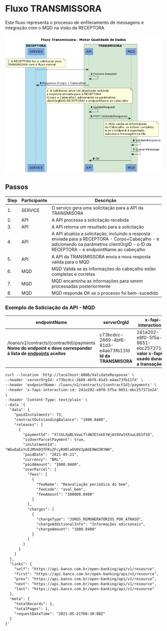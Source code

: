 # Fluxo TRANSMISSORA

Este fluxo representa o processo de enfileramento de messagens e integração com o MQD na visão da RECEPTORA

![Image 1. ](./desenhos/transmissora_fluxo_API.png)

## Passos

| Step | Participante | Descrição |
|-|-|-|
| 1. | SERVICE | O serviço gera uma solicitação para a API da TRANSMISORA |
| 2. | API | A API processa a solicitação recebida |
| 3. | API | A API retorna um resultado para a solicitação |
| 4. | API | A API atualiza a solicitação, incluindo a resposta enviada para a RECEPTORA - Corpo+Cabeçalho - e adicionando oa parâmetros clientOrgID - o ID da RECEPTORA - e endpointName ao cabeçalho |
| 5. | API | A API da TRANSMISSORA envia a nova resposta válida para o MQD  |
| 6. | MQD | MQD Valida se as informações do cabeçalho estão completas e corretas |
| 7. | MQD | MQD encaminha as informações para serem processadas posteriormente |
| 8. | MQD | MQD responde OK se o processo foi bem-sucedido |

### Exemplo de Soliciação da API - MQD

| endpointName | serverOrgId | x-fapi-interaction-id | Corpo |
|-|-|-|-|
| /loans/v2/contracts/{contractId}/payments <br /> **Nome do endpoint e deve corresponder à lista de [endpoints](../ENDPOINTS.md)  aceitos**  | c73bcdcc-2669-4bf6-81d3-e4ae73fb11fd <br /> **Id da TRANSMISORA** | 241e202-e8f0-5f5a-9651-ebc257371e24 <br /> **valor x-fapi usado durante a transação**  | Valor retornado como resposta da TRANSMISORA |



```console
curl --location 'http://localhost:8080/ValidateResponse' \
--header 'serverOrgId: c73bcdcc-2669-4bf6-81d3-e4ae73fb11fd' \
--header 'endpointName: /loans/v2/contracts/{contractId}/payments' \
--header 'x-fapi-interaction-id: 241e202-e8f0-5f5a-9651-ebc257371e24' \
--header 'Content-Type: text/plain' \
--data '{
  "data": {
    "paidInstalments": 73,
    "contractOutstandingBalance": "1000.0400",
    "releases": [
      {
        "paymentId": "XlthLXpBLVowLTldW2EtekEtWjAtOVwtXXswLDk5fSQ",
        "isOverParcelPayment": true,
        "instalmentId": "WGx0aExYcEJMVm93TFRsZFcyRXRla0V0V2pBdE9Wd3RYWH",
        "paidDate": "2021-05-21",
        "currency": "BRL",
        "paidAmount": "1000.0400",
        "overParcel": {
          "fees": [
            {
              "feeName": "Reavaliação periódica do bem",
              "feeCode": "aval_bem",
              "feeAmount": "100000.0400"
            }
          ],
          "charges": [
            {
              "chargeType": "JUROS_REMUNERATORIOS_POR_ATRASO",
              "chargeAdditionalInfo": "Informações adicionais",
              "chargeAmount": "1000.0400"
            }
          ]
        }
      }
    ]
  },
  "links": {
    "self": "https://api.banco.com.br/open-banking/api/v1/resource",
    "first": "https://api.banco.com.br/open-banking/api/v1/resource",
    "prev": "https://api.banco.com.br/open-banking/api/v1/resource",
    "next": "https://api.banco.com.br/open-banking/api/v1/resource",
    "last": "https://api.banco.com.br/open-banking/api/v1/resource"
  },
  "meta": {
    "totalRecords": 1,
    "totalPages": 1,
    "requestDateTime": "2021-05-21T08:30:00Z"
  }
}'
```